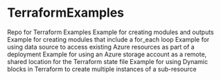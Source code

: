 # TerraformExamples
Repo for Terraform Examples 
Example for creating modules and outputs
Example for creating modules that include a for_each loop
Example for using data source to access existing Azure resources as part of a deployment
Example for using an Azure storage account as a remote, shared location for the Terraform state file
Example for using Dynamic blocks in Terraform to create multiple instances of a sub-resource